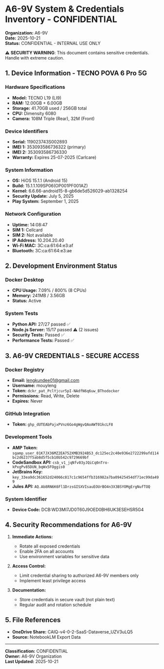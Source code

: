 # A6-9V System & Credentials Inventory - CONFIDENTIAL
**Organization:** A6-9V  
**Date:** 2025-10-21  
**Status:** CONFIDENTIAL - INTERNAL USE ONLY

⚠️ **SECURITY WARNING**: This document contains sensitive credentials. Handle with extreme caution.

## 1. Device Information - TECNO POVA 6 Pro 5G

### Hardware Specifications
- **Model:** TECNO L19 (LI9)
- **RAM:** 12.00GB + 6.00GB
- **Storage:** 41.70GB used / 256GB total
- **CPU:** Dimensity 6080
- **Camera:** 108M Triple (Rear), 32M (Front)

### Device Identifiers
- **Serial:** 119023743S002893
- **IMEI 1:** 353093586736322 (primary)
- **IMEI 2:** 353093586736330
- **Warranty:** Expires 25-07-2025 (Carlcare)

### System Information
- **OS:** HiOS 15.1.1 (Android 15)
- **Build:** 15.1.1.109SP06(OP001PF001AZ)
- **Kernel:** 6.6.66-android15-8-gb6de5d526029-ab1328254
- **Security Update:** July 5, 2025
- **Play System:** September 1, 2025

### Network Configuration
- **Uptime:** 14:08:47
- **SIM 1:** Cellcard
- **SIM 2:** Not available
- **IP Address:** 10.204.20.40
- **Wi-Fi MAC:** 3C:ca:61:64:e3:af
- **Bluetooth:** 3C:ca:61:64:e3:ae

## 2. Development Environment Status

### Docker Desktop
- **CPU Usage:** 7.09% / 800% (8 CPUs)
- **Memory:** 241MB / 3.56GB
- **Status:** Active

### System Tests
- **Python API:** 27/27 passed ✅
- **Node.js Server:** 15/17 passed ⚠️ (2 issues)
- **Security Tests:** Passed ✅
- **Performance Tests:** Passed ✅

## 3. A6-9V CREDENTIALS - SECURE ACCESS

### Docker Registry
- **Email:** lengkundee01@gmail.com
- **Username:** mouyleng
- **Token:** `dckr_pat_PclYjcur5pI-NAdfN6q6uw_BThodocker`
- **Permissions:** Read, Write, Delete
- **Expires:** Never

### GitHub Integration
- **Token:** `ghp_dUTEAbPajxPVnz6Go4gWgvQAoAWT01kcLF8`

### Development Tools
- **AMP Token:** `sgamp_user_01K7JX36MZ2EA752XMB3924BS3_dc125ec2c40e936e2722299afd114bc2d6237f5ab8d5f5cb10b542c9729669bf`
- **CodeSandbox API:** `csb_v1_jqNfv03yJQiCq0nTro-kPxgPv85DUN_bqWx5FOggis0`
- **JetBrains Key:** `key_33ea9dc361652d24066c817c1c9654ffb316982a7ba09425454df71ec99da499`
- **Jules API:** `AQ.Ab8RN6K6Fl1DrzsGISXVIsauEOUrBO4n3X3BSYOMgErgNufTOQ`

### System Identifier
- **Device Code:** DCB:WD3MI7JD0T60J9OED0BH6UK3ESEHSR5G4

## 4. Security Recommendations for A6-9V

1. **Immediate Actions:**
   - Rotate all exposed credentials
   - Enable 2FA on all accounts
   - Use environment variables for sensitive data

2. **Access Control:**
   - Limit credential sharing to authorized A6-9V members only
   - Implement least privilege access

3. **Documentation:**
   - Store credentials in secure vault (not plain text)
   - Regular audit and rotation schedule

## 5. File References
- **OneDrive Share:** CAIQ-v4-0-2-SaaS-Dataverse_UZV3uLQ5
- **Source:** NotebookLM Export Data

---
**Classification:** CONFIDENTIAL  
**Owner:** A6-9V Organization  
**Last Updated:** 2025-10-21